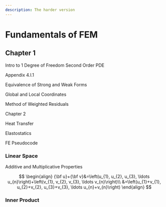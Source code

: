 ```yaml
---
description: The harder version
---
```


# Fundamentals of FEM

## Chapter 1

Intro to 1 Degree of Freedom Second Order PDE

Appendix 4.I.1

Equivalence of Strong and Weak Forms

Global and Local Coordinates

Method of Weighted Residuals 

Chapter 2

Heat Transfer 

Elastostatics

FE Pseudocode





### Linear Space 

Additive and Multiplicative Properties 

$$
\begin{align}
{\bf u}+{\bf v}&=\left(u_{1}, u_{2}, u_{3}, \ldots u_{n}\right)+\left(v_{1}, v_{2}, v_{3}, \ldots v_{n}\right)\\
&=\left(u_{1}+v_{1}, u_{2}+v_{2}, u_{3}+v_{3}, \ldots u_{n}+v_{n}\right)
\end{align}
$$

### Inner Product



